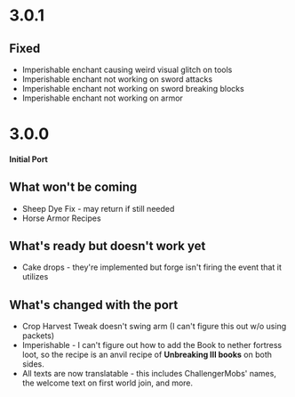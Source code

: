 # 3.0.1

## Fixed

* Imperishable enchant causing weird visual glitch on tools
* Imperishable enchant not working on sword attacks
* Imperishable enchant not working on sword breaking blocks
* Imperishable enchant not working on armor

# 3.0.0

#### Initial Port

## What won't be coming

* Sheep Dye Fix - may return if still needed
* Horse Armor Recipes

## What's ready but doesn't work yet

* Cake drops - they're implemented but forge isn't firing the event that it utilizes

## What's changed with the port

* Crop Harvest Tweak doesn't swing arm (I can't figure this out w/o using packets)
* Imperishable - I can't figure out how to add the Book to nether fortress loot, so the recipe is an anvil recipe of **Unbreaking III books** on both sides.
* All texts are now translatable - this includes ChallengerMobs' names, the welcome text on first world join, and more.
